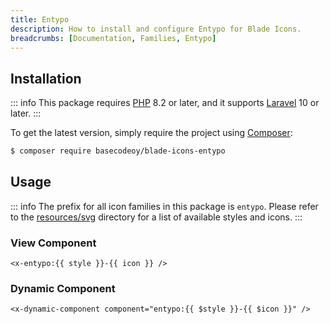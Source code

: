 ```yaml
---
title: Entypo
description: How to install and configure Entypo for Blade Icons.
breadcrumbs: [Documentation, Families, Entypo]
---
```


## Installation

::: info
This package requires [PHP](https://www.php.net/) 8.2 or later, and it supports [Laravel](https://laravel.com/) 10 or later.
:::

To get the latest version, simply require the project using [Composer](https://getcomposer.org/):

```bash
$ composer require basecodeoy/blade-icons-entypo
```

## Usage

::: info
The prefix for all icon families in this package is `entypo`. Please refer to the [resources/svg](https://github.com/basecodeoy/blade-icons-entypo/tree/main/resources/svg) directory for a list of available styles and icons.
:::

### View Component

```blade
<x-entypo:{{ style }}-{{ icon }} />
```

### Dynamic Component

```blade
<x-dynamic-component component="entypo:{{ $style }}-{{ $icon }}" />
```
